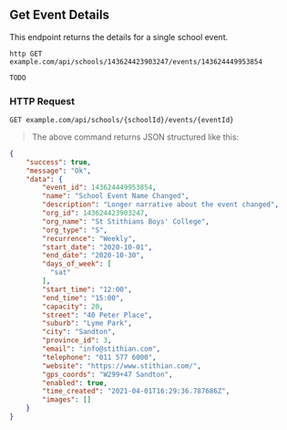 ## Get Event Details
This endpoint returns the details for a single school event.
 
```shell
http GET example.com/api/schools/143624423903247/events/143624449953854
```

```javascript
TODO
```

### HTTP Request

`GET example.com/api/schools/{schoolId}/events/{eventId}`

> The above command returns JSON structured like this:

```json
{
    "success": true,
    "message": "Ok",
    "data": {
        "event_id": 143624449953854,
        "name": "School Event Name Changed",
        "description": "Longer narrative about the event changed",
        "org_id": 143624423903247,
        "org_name": "St Stithians Boys' College",
        "org_type": "S",
        "recurrence": "Weekly",
        "start_date": "2020-10-01",
        "end_date": "2020-10-30",
        "days_of_week": [
          "sat"
        ],
        "start_time": "12:00",
        "end_time": "15:00",
        "capacity": 20,
        "street": "40 Peter Place",
        "suburb": "Lyme Park",
        "city": "Sandton",
        "province_id": 3,
        "email": "info@stithian.com",
        "telephone": "011 577 6000",
        "website": "https://www.stithian.com/",
        "gps_coords": "W299+47 Sandton",
        "enabled": true,
        "time_created": "2021-04-01T16:29:36.787686Z",
        "images": []
    }
}
```
